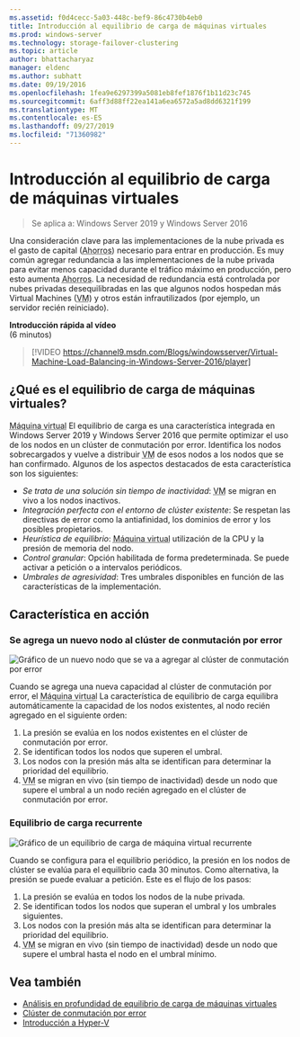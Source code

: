 ```yaml
---
ms.assetid: f0d4cecc-5a03-448c-bef9-86c4730b4eb0
title: Introducción al equilibrio de carga de máquinas virtuales
ms.prod: windows-server
ms.technology: storage-failover-clustering
ms.topic: article
author: bhattacharyaz
manager: eldenc
ms.author: subhatt
ms.date: 09/19/2016
ms.openlocfilehash: 1fea9e6297399a5081eb8fef1876f1b11d23c745
ms.sourcegitcommit: 6aff3d88ff22ea141a6ea6572a5ad8dd6321f199
ms.translationtype: MT
ms.contentlocale: es-ES
ms.lasthandoff: 09/27/2019
ms.locfileid: "71360982"
---
```

# <a name="virtual-machine-load-balancing-overview"></a>Introducción al equilibrio de carga de máquinas virtuales

> Se aplica a: Windows Server 2019 y Windows Server 2016

Una consideración clave para las implementaciones de la nube privada es el gasto de capital (<abbr title="gastos de capital">Ahorros</abbr>) necesario para entrar en producción. Es muy común agregar redundancia a las implementaciones de la nube privada para evitar menos capacidad durante el tráfico máximo en producción, pero esto aumenta <abbr title="gastos de capital">Ahorros</abbr>. La necesidad de redundancia está controlada por nubes privadas desequilibradas en las que algunos nodos hospedan más Virtual Machines (<abbr title="máquinas virtuales">VM</abbr>) y otros están infrautilizados (por ejemplo, un servidor recién reiniciado).

<strong>Introducción rápida al vídeo</strong><br>(6 minutos)<br>
> [!VIDEO https://channel9.msdn.com/Blogs/windowsserver/Virtual-Machine-Load-Balancing-in-Windows-Server-2016/player]

## <a id="what-is-vm-load-balancing"></a>¿Qué es el equilibrio de carga de máquinas virtuales?
<abbr title="Máquina virtual">Máquina virtual</abbr> El equilibrio de carga es una característica integrada en Windows Server 2019 y Windows Server 2016 que permite optimizar el uso de los nodos en un clúster de conmutación por error. Identifica los nodos sobrecargados y vuelve a distribuir <abbr title="máquinas virtuales">VM</abbr> de esos nodos a los nodos que se han confirmado. Algunos de los aspectos destacados de esta característica son los siguientes:

* *Se trata de una solución sin tiempo de inactividad*: <abbr title="Máquinas virtuales">VM</abbr> se migran en vivo a los nodos inactivos.
* *Integración perfecta con el entorno de clúster existente*: Se respetan las directivas de error como la antiafinidad, los dominios de error y los posibles propietarios.
* *Heurística de equilibrio*: <abbr title="Máquina virtual">Máquina virtual</abbr> utilización de la CPU y la presión de memoria del nodo.
* *Control granular*: Opción habilitada de forma predeterminada. Se puede activar a petición o a intervalos periódicos.
* *Umbrales de agresividad*: Tres umbrales disponibles en función de las características de la implementación.

## <a id="feature-in-action"></a>Característica en acción
### <a id="new-node-added"></a>Se agrega un nuevo nodo al clúster de conmutación por error
![Gráfico de un nuevo nodo que se va a agregar al clúster de conmutación por error](media/vm-load-balancing/overview-VM-load-balancing-1.png)

Cuando se agrega una nueva capacidad al clúster de conmutación por error, el <abbr title="máquina virtual">Máquina virtual</abbr> La característica de equilibrio de carga equilibra automáticamente la capacidad de los nodos existentes, al nodo recién agregado en el siguiente orden:

1. La presión se evalúa en los nodos existentes en el clúster de conmutación por error.
2. Se identifican todos los nodos que superen el umbral.
3. Los nodos con la presión más alta se identifican para determinar la prioridad del equilibrio.
4. <abbr title="Máquinas virtuales">VM</abbr> se migran en vivo (sin tiempo de inactividad) desde un nodo que supere el umbral a un nodo recién agregado en el clúster de conmutación por error.

### <a id="recurring-load-balancing"></a>Equilibrio de carga recurrente
![Gráfico de un equilibrio de carga de máquina virtual recurrente](media/vm-load-balancing/overview-VM-load-balancing-2.png)

Cuando se configura para el equilibrio periódico, la presión en los nodos de clúster se evalúa para el equilibrio cada 30 minutos. Como alternativa, la presión se puede evaluar a petición. Este es el flujo de los pasos:

1. La presión se evalúa en todos los nodos de la nube privada.
2. Se identifican todos los nodos que superan el umbral y los umbrales siguientes.
3. Los nodos con la presión más alta se identifican para determinar la prioridad del equilibrio.
4. <abbr title="Máquinas virtuales">VM</abbr> se migran en vivo (sin tiempo de inactividad) desde un nodo que supere el umbral hasta el nodo en el umbral mínimo.

## <a name="see-also"></a>Vea también
* [Análisis en profundidad de equilibrio de carga de máquinas virtuales](vm-load-balancing-deep-dive.md)
* [Clúster de conmutación por error](failover-clustering-overview.md)
* [Introducción a Hyper-V](../virtualization/hyper-v/Hyper-V-on-Windows-Server.md)
